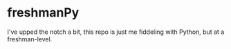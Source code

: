 # freshmanPy
I've upped the notch a bit, this repo is just me fiddeling with Python, but at a freshman-level.
